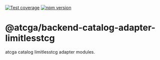 [![Test coverage](https://codecov.io/gh/notaphplover/atcga/branch/main/graph/badge.svg?flag=%40atcga%2Fbackend-catalog-adapter-limitlesstcg)](https://codecov.io/gh/notaphplover/atcga/branch/main/graph/badge.svg?flag=%40atcga%2Fbackend-catalog-adapter-limitlesstcg)
[![npm version](https://img.shields.io/github/package-json/v/notaphplover/atcga?filename=packages%2Fbackend%2Fapps%2Fcatalog%2Fbackend-catalog-adapter-limitlesstcg%2Fpackage.json&style=plastic)](https://www.npmjs.com/package/@atcga/backend-catalog-adapter-limitlesstcg)

# @atcga/backend-catalog-adapter-limitlesstcg

atcga catalog limitlesstcg adapter modules.
